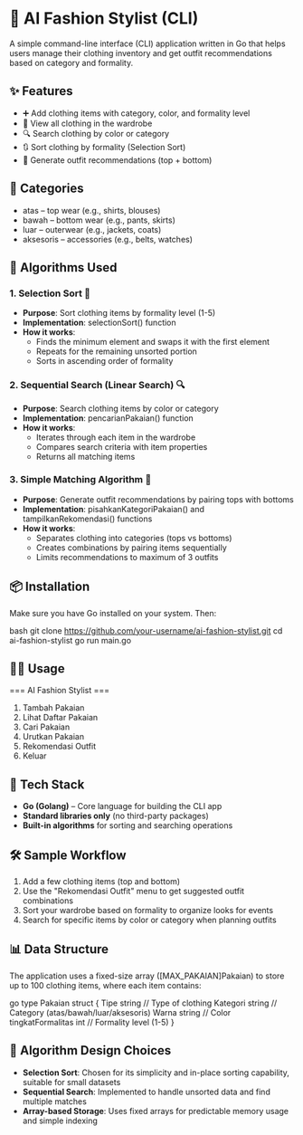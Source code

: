 # 👗 AI Fashion Stylist (CLI)

A simple command-line interface (CLI) application written in Go that helps users manage their clothing inventory and get outfit recommendations based on category and formality.

## ✨ Features

- ➕ Add clothing items with category, color, and formality level
- 📄 View all clothing in the wardrobe
- 🔍 Search clothing by color or category
- 🔃 Sort clothing by formality (Selection Sort)
- 🤖 Generate outfit recommendations (top + bottom)

## 🧵 Categories

-  atas – top wear (e.g., shirts, blouses)
-  bawah – bottom wear (e.g., pants, skirts)
-  luar – outerwear (e.g., jackets, coats)
-  aksesoris – accessories (e.g., belts, watches)

## 🧮 Algorithms Used

### 1. **Selection Sort** 🔄
- **Purpose**: Sort clothing items by formality level (1-5)
- **Implementation**: selectionSort() function
- **How it works**: 
  - Finds the minimum element and swaps it with the first element
  - Repeats for the remaining unsorted portion
  - Sorts in ascending order of formality

### 2. **Sequential Search (Linear Search)** 🔍
- **Purpose**: Search clothing items by color or category
- **Implementation**: pencarianPakaian() function
- **How it works**:
  - Iterates through each item in the wardrobe
  - Compares search criteria with item properties
  - Returns all matching items

### 3. **Simple Matching Algorithm** 🤖
- **Purpose**: Generate outfit recommendations by pairing tops with bottoms
- **Implementation**: pisahkanKategoriPakaian() and tampilkanRekomendasi() functions
- **How it works**:
  - Separates clothing into categories (tops vs bottoms)
  - Creates combinations by pairing items sequentially
  - Limits recommendations to maximum of 3 outfits

## 📦 Installation

Make sure you have Go installed on your system. Then:

bash
git clone https://github.com/your-username/ai-fashion-stylist.git
cd ai-fashion-stylist
go run main.go

## 🧑‍💻 Usage

=== AI Fashion Stylist ===
1. Tambah Pakaian
2. Lihat Daftar Pakaian
3. Cari Pakaian
4. Urutkan Pakaian
5. Rekomendasi Outfit
0. Keluar


## 🔧 Tech Stack

- **Go (Golang)** – Core language for building the CLI app
- **Standard libraries only** (no third-party packages)
- **Built-in algorithms** for sorting and searching operations

## 🛠 Sample Workflow

1. Add a few clothing items (top and bottom)
2. Use the "Rekomendasi Outfit" menu to get suggested outfit combinations
3. Sort your wardrobe based on formality to organize looks for events
4. Search for specific items by color or category when planning outfits

## 📊 Data Structure

The application uses a fixed-size array ([MAX_PAKAIAN]Pakaian) to store up to 100 clothing items, where each item contains:

go
type Pakaian struct {
    Tipe              string  // Type of clothing
    Kategori          string  // Category (atas/bawah/luar/aksesoris)
    Warna             string  // Color
    tingkatFormalitas int     // Formality level (1-5)
}


## 🎯 Algorithm Design Choices

- **Selection Sort**: Chosen for its simplicity and in-place sorting capability, suitable for small datasets
- **Sequential Search**: Implemented to handle unsorted data and find multiple matches
- **Array-based Storage**: Uses fixed arrays for predictable memory usage and simple indexing
